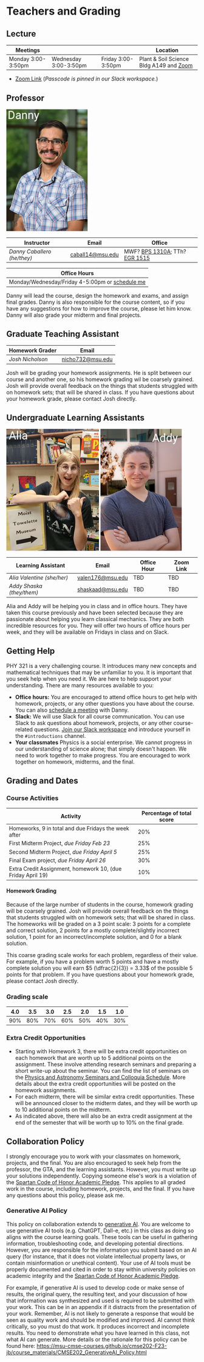 # Teachers and Grading

## Lecture

| Meetings           |                       |                    | Location                                                                     |
| ------------------ | --------------------- | ------------------ | ---------------------------------------------------------------------------- |
| Monday 3:00-3:50pm | Wednesday 3:00-3:50pm | Friday 3:00-3:50pm | Plant & Soil Science Bldg A149 and [Zoom](https://msu.zoom.us/j/93683330722) |

- [Zoom Link](https://msu.zoom.us/j/93683330722) (_Passcode is pinned in our Slack workspace._)

## Professor

![Danny Caballero](../images/staff/dc.png)

| Instructor                  | Email            | Office                                                                                                |
| --------------------------- | ---------------- | ----------------------------------------------------------------------------------------------------- |
| _Danny Caballero (he/they)_ | caball14@msu.edu | MWF? [BPS 1310A](http://tinyurl.com/dc-bps-office); TTh? [EGR 1515](http://tinyurl.com/dc-egr-office) |

| Office Hours                                                                            |
| --------------------------------------------------------------------------------------- |
| Monday/Wednesday/Friday 4-5:00pm or [schedule me](https://cal.com/dannycaballero/15min) |


Danny will lead the course, design the homework and exams, and assign final grades. Danny is also responsible for the course content, so if you have any suggestions for how to improve the course, please let him know. Danny will also grade your midterm and final projects.


## Graduate Teaching Assistant

| Homework Grader  | Email            |
| ---------------- | ---------------- |
| _Josh Nicholson_ | nicho732@msu.edu |

Josh will be grading your homework assignments. He is split between our course and another one, so his homework grading wil be coarsely grained. Josh will provide overall feedback on the things that students struggled with on homework sets; that will be shared in class. If you have questions about your homework grade, please contact Josh directly.

## Undergraduate Learning Assistants

![Alia](../images/staff/alia.png)
![Addy](../images/staff/addy.png)

| Learning Assistant         | Email            | Office Hour | Zoom Link |
| -------------------------- | ---------------- | ----------- | --------- |
| _Alia Valentine (she/her)_ | valen176@msu.edu | TBD         | TBD       |
| _Addy Shaska (they/them)_    | shaskaad@msu.edu | TBD         | TBD       |


Alia and Addy will be helping you in class and in office hours. They have taken this course previously and have been selected because they are passionate about helping you learn classical mechanics. They are both incredible resources for you. They will offer two hours of office hours per week, and they will be available on Fridays in class and on Slack.

## Getting Help

PHY 321 is a very challenging course. It introduces many new concepts and mathematical techniques that may be unfamiliar to you. It is important that you seek help when you need it. We are here to help support your understanding. There are many resources available to you:

- **Office hours:** You are encouraged to attend office hours to get help with homework, projects, or any other questions you have about the course. You can also [schedule a meeting](https://cal.com/dannycaballero/15min) with Danny.
- **Slack:** We will use Slack for all course communication. You can use Slack to ask questions about homework, projects, or any other course-related questions. [Join our Slack workspace](https://join.slack.com/t/phy321msu-sp24/shared_invite/zt-2a1dtsspu-ARet8OqiS8PL6023g5SxlQ) and introduce yourself in the `#introductions` channel.
- **Your classmates** Physics is a social enterprise. We cannot progress in our understanding of science alone; that simply doesn't happen. We need to work together to make progress. You are encouraged to work together on homework, midterms, and the final.

## Grading and Dates

### Course Activities

| Activity                                                    | Percentage of total score |
| ----------------------------------------------------------- | ------------------------- |
| Homeworks, 9 in total and due Fridays the week after        | 20%                       |
| First Midterm Project, _due Friday Feb 23_                  | 25%                       |
| Second Midterm Project, _due Friday April 5_                | 25%                       |
| Final Exam project, _due Friday April 26_                   | 30%                       |
| Extra Credit Assignment, homework 10, (due Friday April 19) | 10%                       |

#### Homework Grading

Because of the large number of students in the course, homework grading will be coarsely grained. Josh will provide overall feedback on the things that students struggled with on homework sets; that will be shared in class. The homeworks will be graded on a 3 point scale: 3 points for a complete and correct solution, 2 points for a mostly complete/slightly incorrect solution, 1 point for an incorrect/incomplete solution, and 0 for a blank solution. 

This coarse grading scale works for each problem, regardless of their value. For example, if you have a problem worth 5 points and have a mostly complete solution you will earn $5 (\dfrac{2}{3}) = 3.33$ of the possible 5 points for that problem. If you have questions about your homework grade, please contact Josh directly.

### Grading scale

| **4.0** | **3.5** | **3.0** | **2.5** | **2.0** | **1.5** | **1.0** |
| ------- | ------- | ------- | ------- | ------- | ------- | ------- |
| 90%     | 80%     | 70%     | 60%     | 50%     | 40%     | 30%     |

### Extra Credit Opportunities

- Starting with Homework 3, there will be extra credit opportunities on each homework that are worth up to 5 additional points on the assignment. These involve attending research seminars and preparing a short write-up about the seminar. You can find the list of seminars on the [Physics and Astronomy Seminars and Colloquia Schedule](https://pa.msu.edu/news-events-seminars/index.aspx). More details about the extra credit opportunities will be posted on the homework assignments.
- For each midterm, there will be similar extra credit opportunities. These will be announced closer to the midterm dates, and they will be worth up to 10 additional points on the midterm.
- As indicated above, there will also be an extra credit assignment at the end of the semester that will be worth up to 10% on the final grade.

## Collaboration Policy

I strongly encourage you to work with your classmates on homework, projects, and the final. You are also encouraged to seek help from the professor, the GTA, and the learning assistants. However, you must write up your solutions independently. Copying someone else's work is a violation of the [Spartan Code of Honor Academic Pledge](https://spartanexperiences.msu.edu/about/handbook/spartan-code-of-honor-academic-pledge/index.html). This applies to all graded work in the course, including homework, projects, and the final. If you have any questions about this policy, please ask me.

### Generative AI Policy

This policy on collaboration extends to [generative AI](https://tech.msu.edu/about/guidelines-policies/generative-ai/). You are welcome to use generative AI tools (e.g. ChatGPT, Dall-e, etc.) in this class as doing so aligns with the course learning goals. These tools can be useful in gathering information, troubleshooting code, and developing potential directions. However, you are responsible for the information you submit based on an AI query (for instance, that it does not violate intellectual property laws, or contain misinformation or unethical content). Your use of AI tools must be properly documented and cited in order to stay within university policies on academic integrity and the [Spartan Code of Honor Academic Pledge](https://spartanexperiences.msu.edu/about/handbook/spartan-code-of-honor-academic-pledge/index.html).

For example, if generative AI is used to develop code or make sense of results, the original query, the resulting text, and your discussion of how that information was synthesized and used is required to be submitted with your work. This can be in an appendix if it distracts from the presentation of your work. Remember, AI is not likely to generate a response that would be seen as quality work and should be modified and improved. AI cannot think critically, so you must do that work. It produces incorrect and incomplete results. You need to demonstrate what you have learned in this class, not what AI can generate. More details or the rationale for this policy can be found here: https://msu-cmse-courses.github.io/cmse202-F23-jb/course_materials/CMSE202_GenerativeAI_Policy.html